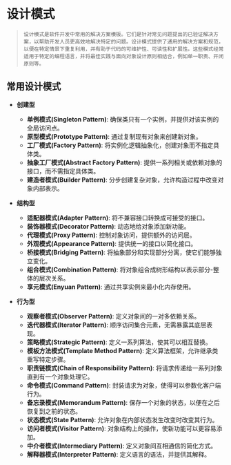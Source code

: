 # 设计模式

> `设计模式是软件开发中常用的解决方案模板。它们是针对常见问题提出的已验证解决方案，以帮助开发人员更高效地解决特定的问题。设计模式提供了通用的解决方案和规范，以便在特定情景下重复利用，并有助于代码的可维护性、可读性和扩展性。这些模式经常适用于特定的编程语言，并将最佳实践与面向对象设计原则相结合，例如单一职责、开闭原则等。`

## 常用设计模式

- **创建型**

  - **单例模式(Singleton Pattern)**: 确保类只有一个实例，并提供对该实例的全局访问点。
  - **原型模式(Prototype Pattern)**: 通过复制现有对象来创建新对象。
  - **工厂模式(Factory Pattern)**: 将实例化逻辑抽象化，创建对象而不指定具体类。
  - **抽象工厂模式(Abstract Factory Pattern)**: 提供一系列相关或依赖对象的接口，而不需指定具体类。
  - **建造者模式(Builder Pattern)**: 分步创建复杂对象，允许构造过程中改变对象内部表示。

- **结构型**

  - **适配器模式(Adapter Pattern)**: 将不兼容接口转换成可接受的接口。
  - **装饰器模式(Decorator Pattern)**: 动态地给对象添加新功能。
  - **代理模式(Proxy Pattern)**: 控制对象访问，提供额外的访问层。
  - **外观模式(Appearance Pattern)**: 提供统一的接口以简化接口。
  - **桥接模式(Bridging Pattern)**: 将抽象部分和实现部分分离，使它们能够独立变化。
  - **组合模式(Combination Pattern)**: 将对象组合成树形结构以表示部分-整体的层次关系。
  - **享元模式(Enyuan Pattern)**: 通过共享实例来最小化内存使用。

- **行为型**
  - **观察者模式(Observer Pattern)**: 定义对象间的一对多依赖关系。
  - **迭代器模式(Iterator Pattern)**: 顺序访问集合元素，无需暴露其底层表现。
  - **策略模式(Strategic Pattern)**: 定义一系列算法，使其可以相互替换。
  - **模板方法模式(Template Method Pattern)**: 定义算法框架，允许继承类重写特定步骤。
  - **职责链模式(Chain of Responsibility Pattern)**: 将请求传递给一系列对象直到有一个对象处理它。
  - **命令模式(Command Pattern)**: 封装请求为对象，使得可以参数化客户端行为。
  - **备忘录模式(Memorandum Pattern)**: 保存一个对象的状态，以便在之后恢复到之前的状态。
  - **状态模式(State Pattern)**: 允许对象在内部状态发生改变时改变其行为。
  - **访问者模式(Visitor Pattern)**: 对象结构上的操作，使新功能可以更容易添加。
  - **中介者模式(Intermediary Pattern)**: 定义对象间互相通信的简化方式。
  - **解释器模式(Interpreter Pattern)**: 定义语言的语法，并提供其解释。
